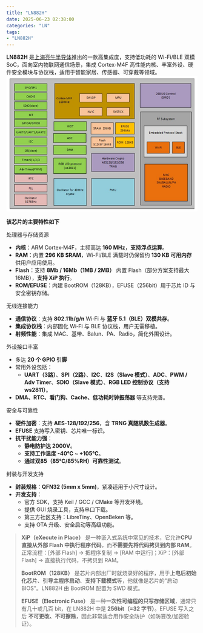 ```yaml
---
title: "LN882H"
date: 2025-06-23 02:38:00
categories: "LN"
tags: 
- "LN882H"
---
```


**LN882H** 是[上海亮牛半导体](http://www.lightningsemi.com/ln882h)推出的一款高集成度，支持低功耗的 Wi-Fi/BLE 双模 SoC，面向室内物联网通信场景，集成 Cortex-M4F 高性能内核、丰富外设、硬件安全模块与协议栈，适用于智能家居、传感器、可穿戴等领域。
![ln882hnbjkgt](../../../../../public/image/Embedded/MCU/LN882H/ln882hnbjkgt.png) 

**该芯片的主要特性如下**

处理器与存储资源

- **内核**：ARM Cortex‑M4F，主频高达 **160 MHz**，**支持浮点运算**。
- **RAM**：内置 **296 KB SRAM**，Wi-Fi/BLE 满载时仍保留约 **130 KB 可用内存** 供用户应用使用。
- **Flash**：支持 **8Mb / 16Mb（1MB / 2MB）** 内置 Flash（部分方案支持最大 16MB），**支持 XiP 执行**。
- **ROM/EFUSE**：内建 BootROM（128KB），EFUSE（256bit）用于芯片 ID 与安全密钥存储。

无线连接能力

- **通信协议**：支持 **802.11b/g/n** Wi‑Fi 与 **蓝牙 5.1（BLE）双模共存**。
- **集成协议栈**：内部固化 Wi‑Fi 与 BLE 协议栈，用户无需移植。
- **射频性能**：集成 MAC、基带、Balun、PA、Radio，简化外围设计。

外设接口丰富

- 多达 **20 个 GPIO 引脚**
- 常用外设包括：
  - **UART（3路）**、**SPI（2路）**、**I2C**、**I2S（Slave 模式）**、**ADC**、**PWM / Adv Timer**、**SDIO（Slave 模式）**、**RGB LED 控制协议（支持 ws2811）**。
- **DMA、RTC、看门狗、Cache、低功耗时钟振荡器** 等支持完善。

安全与可靠性

- **硬件加密**：支持 **AES-128/192/256**，含 **TRNG 真随机数生成器**。
- **EFUSE** 支持写入密钥、芯片唯一标识。
- **抗干扰能力强**：
  - **静电防护达 2000V**。
  - **支持工作温度 -40℃ ~ +105℃**。
  - **通过双85（85℃/85%RH）可靠性测试**。

封装与开发支持

- **封装规格**：**QFN32 (5mm x 5mm)**，紧凑适用于小尺寸设计。
- **开发支持**：
  - 官方 SDK，支持 Keil / GCC / CMake 等开发环境。
  - 提供 GUI 烧录工具，支持串口下载。
  - 第三方社区支持：LibreTiny、OpenBeken 等。
  - 支持 OTA 升级、安全启动等高级功能。

> **XiP（eXecute in Place）** 是一种嵌入式系统中常见的技术，它允许**CPU 直接从外部 Flash 中执行程序代码**，而**不需要先将代码拷贝到内部 RAM**。
> 正常流程：[外部 Flash] → 把程序复制 → [RAM 中运行]；XiP：[外部 Flash] → 直接执行代码，不拷贝到 RAM。
>
> **BootROM（128KB）** 是芯片内部出厂时就烧录好的程序，用于**上电后初始化芯片**、**引导主程序启动**、**支持下载模式**等，他就像是芯片的"启动 BIOS"。LN882H 由 BootROM 配置为 SWD 模式。
>
> **EFUSE（Electronic Fuse）** 是一种**一次性可编程的只写存储区域**，通常只有几十或几百 bit，在 LN882H 中是 **256bit（=32 字节）**。EFUSE 写入之后 **不可更改、不可擦除**，因此非常适合用作安全防护（如防篡改/加密验证）。
